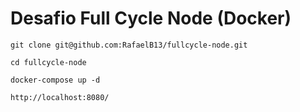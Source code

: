 # Desafio Full Cycle Node (Docker)

`git clone git@github.com:RafaelB13/fullcycle-node.git`

`cd fullcycle-node`

`docker-compose up -d`

`http://localhost:8080/`
